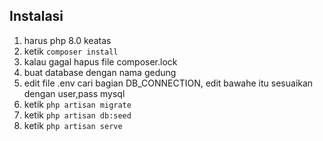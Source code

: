 ## Instalasi
1. harus php 8.0 keatas
2. ketik ```composer install ```
3. kalau gagal hapus file composer.lock
4. buat database dengan nama gedung
5. edit file .env cari bagian DB_CONNECTION, edit bawahe itu sesuaikan dengan user,pass mysql
6. ketik ```php artisan migrate```
7. ketik ```php artisan db:seed```
8. ketik ```php artisan serve```
